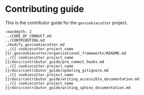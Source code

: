 # Contributing guide

This is the contributor guide for the `govcookiecutter` project.

```{toctree}
:maxdepth: 2
../CODE_OF_CONDUCT.md
../CONTRIBUTING.md
./modify_govcookiecutter.md
../{{ cookiecutter.project_name }}/.govcookiecutter/organisational_frameworks/README.md
../{{ cookiecutter.project_name }}/docs/contributor_guide/pre_commit_hooks.md
../{{ cookiecutter.project_name }}/docs/contributor_guide/updating_gitignore.md
../{{ cookiecutter.project_name }}/docs/contributor_guide/writing_accessible_documentation.md
../{{ cookiecutter.project_name }}/docs/contributor_guide/writing_sphinx_documentation.md

```
